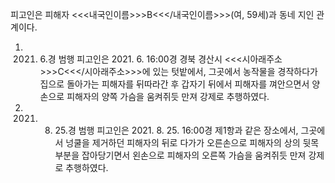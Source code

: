 피고인은 피해자 <<<내국인이름>>>B<<</내국인이름>>>(여, 59세)과 동네 지인 관계이다.
1. 2021. 6.경 범행
피고인은 2021. 6. 16:00경 경북 경산시 <<<시아래주소>>>C<<</시아래주소>>>에 있는 텃밭에서, 그곳에서 농작물을 경작하다가 집으로 돌아가는 피해자를 뒤따라간 후 갑자기 뒤에서 피해자를 껴안으면서 양손으로 피해자의 양쪽 가슴을 움켜쥐듯 만져 강제로 추행하였다.
2. 2021. 8. 25.경 범행
피고인은 2021. 8. 25. 16:00경 제1항과 같은 장소에서, 그곳에서 넝쿨을 제거하던 피해자의 뒤로 다가가 오른손으로 피해자의 상의 뒷목 부분을 잡아당기면서 왼손으로 피해자의 오른쪽 가슴을 움켜쥐듯 만져 강제로 추행하였다.